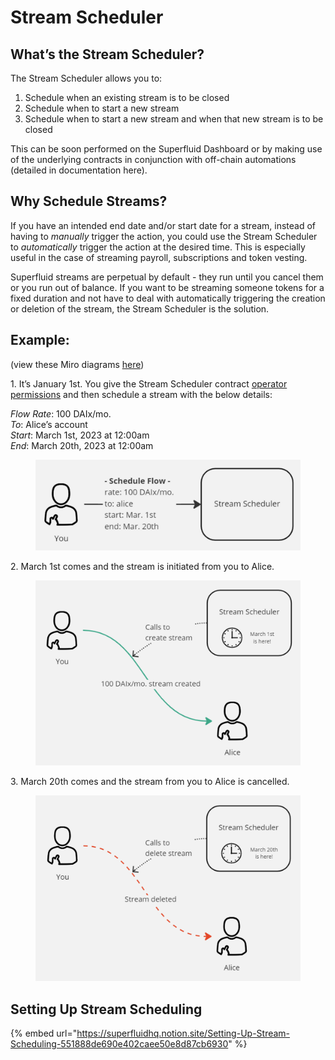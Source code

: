 # Stream Scheduler

## What’s the Stream Scheduler?

The Stream Scheduler allows you to:

1. Schedule when an existing stream is to be closed
2. Schedule when to start a new stream
3. Schedule when to start a new stream and when that new stream is to be closed

This can be soon performed on the Superfluid Dashboard or by making use of the underlying contracts in conjunction with off-chain automations (detailed in documentation here).

## Why Schedule Streams?

If you have an intended end date and/or start date for a stream, instead of having to _manually_ trigger the action, you could use the Stream Scheduler to _automatically_ trigger the action at the desired time. This is especially useful in the case of streaming payroll, subscriptions and token vesting.

Superfluid streams are perpetual by default - they run until you cancel them or you run out of balance. If you want to be streaming someone tokens for a fixed duration and not have to deal with automatically triggering the creation or deletion of the stream, the Stream Scheduler is the solution.

## Example:

(view these Miro diagrams [here](https://miro.com/app/board/uXjVP--AM4I=/?share\_link\_id=524959909457))

1\.  It’s January 1st. You give the Stream Scheduler contract [operator permissions](https://docs.superfluid.finance/superfluid/developers/constant-flow-agreement-cfa/cfa-access-control-list-acl) and then schedule a stream with the below details:

_Flow Rate_: 100 DAIx/mo.\
_To_: Alice’s account\
_Start_: March 1st, 2023 at 12:00am\
_End_: March 20th, 2023 at 12:00am

<figure><img src="../../../.gitbook/assets/image (1) (3).png" alt=""><figcaption></figcaption></figure>

2\.  March 1st comes and the stream is initiated from you to Alice.

<figure><img src="../../../.gitbook/assets/image (3) (1).png" alt=""><figcaption></figcaption></figure>

3\.  March 20th comes and the stream from you to Alice is cancelled.

<figure><img src="../../../.gitbook/assets/image (7).png" alt=""><figcaption></figcaption></figure>

## Setting Up Stream Scheduling

{% embed url="https://superfluidhq.notion.site/Setting-Up-Stream-Scheduling-551888de690e402caee50e8d87cb6930" %}
